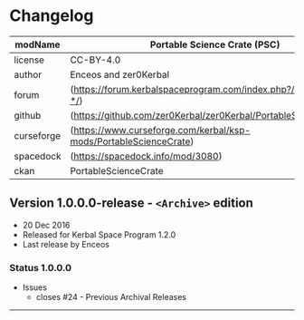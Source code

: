 # Changelog  
  
| modName    | Portable Science Crate (PSC)                                      |
| ---------- | ----------------------------------------------------------------- |
| license    | CC-BY-4.0                                                         |
| author     | Enceos and zer0Kerbal                                             |
| forum      | (https://forum.kerbalspaceprogram.com/index.php?/topic/209350-*/) |
| github     | (https://github.com/zer0Kerbal/zer0Kerbal/PortableScienceCrate)   |
| curseforge | (https://www.curseforge.com/kerbal/ksp-mods/PortableScienceCrate) |
| spacedock  | (https://spacedock.info/mod/3080)                                 |
| ckan       | PortableScienceCrate                                              |

## Version 1.0.0.0-release - `<Archive>` edition

* 20 Dec 2016
* Released for Kerbal Space Program 1.2.0
* Last release by Enceos

### Status 1.0.0.0

* Issues
  * closes #24 - Previous Archival Releases

---
